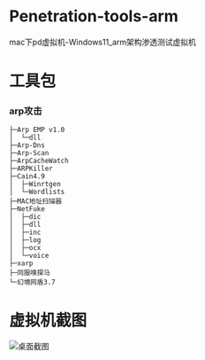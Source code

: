 # Penetration-tools-arm
mac下pd虚拟机-Windows11_arm架构渗透测试虚拟机

# 工具包

### arp攻击
```
├─Arp EMP v1.0
│  └─dll
├─Arp-Dns
├─Arp-Scan
├─ArpCacheWatch
├─ARPKiller
├─Cain4.9
│  ├─Winrtgen
│  └─Wordlists
├─MAC地址扫描器
├─NetFuke
│  ├─dic
│  ├─dll
│  ├─inc
│  ├─log
│  ├─ocx
│  └─voice
├─xarp
├─同服嗅探马
└─幻境网盾3.7
```

# 虚拟机截图

![桌面截图](https://user-images.githubusercontent.com/63155668/210041817-5400ec21-8cc9-451e-9f1a-572250211308.png)

